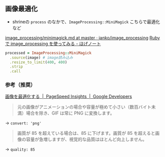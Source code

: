 ## 画像最適化
- shrineの `process` のなかで、`ImageProcessing::MiniMagick` こちらで最適化など

[image_processing/minimagick.md at master · janko/image_processing](https://github.com/janko/image_processing/blob/master/doc/minimagick.md#imageprocessingminimagick)
[Ruby で image_processing を使ってみる - ほげノート](https://matt-note.hatenadiary.jp/entry/2019/07/03/182841)


```ruby
processed = ImageProcessing::MiniMagick
  .source(image) # image読み込み
  .resize_to_limit(400, 400)
  .strip
  .call
```

### 参考（推奨）
[画像を最適化する  |  PageSpeed Insights  |  Google Developers](https://developers.google.com/speed/docs/insights/OptimizeImages?hl=ja)

> 元の画像がアニメーションの場合や容量が極めて小さい（数百バイト未満）場合を除き、GIF は常に PNG に変換します。

-> `convert: 'png'`

> 画質が 85 を超えている場合は、85 に下げます。画質が 85 を超えると画像の容量が急増しますが、視覚的な品質はほとんど向上しません。

-> `quality: 85`

